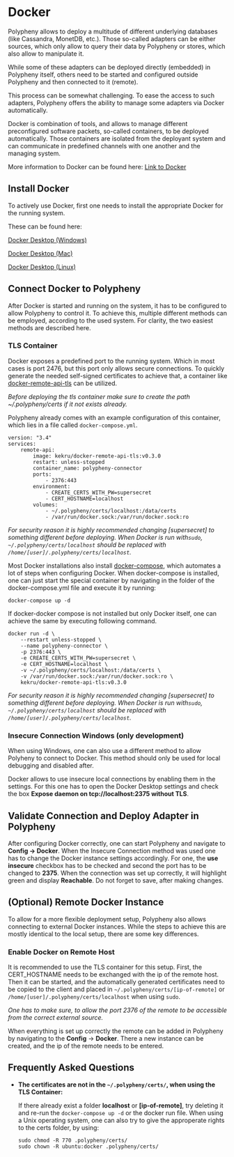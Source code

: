 # Docker 
Polypheny allows to deploy a multitude of different underlying databases (like Cassandra, MonetDB, etc.). 
Those so-called adapters can be either sources, which only allow to query their data by Polypheny or stores, which also allow to manipulate it.

While some of these adapters can be deployed directly (embedded) in Polypheny itself, others need to be started and configured outside Polypheny and then connected to it (remote).

This process can be somewhat challenging. 
To ease the access to such adapters, Polypheny offers the ability to manage some adapters via Docker automatically.

Docker is combination of tools, and allows to manage different preconfigured software packets, so-called containers, to be deployed automatically. 
Those containers are isolated from the deployant system and can communicate in predefined channels with one another and the managing system.

More information to Docker can be found here: [Link to Docker](https://www.docker.com/)

## Install Docker
To actively use Docker, first one needs to install the appropriate Docker for the running system.

These can be found here:

[Docker Desktop (Windows) ](https://www.docker.com/products/docker-desktop)

[Docker Desktop (Mac) ](https://hub.docker.com/editions/community/docker-ce-desktop-mac?utm_source=docker&utm_medium=webreferral&utm_campaign=dd-smartbutton&utm_location=header)

[Docker Desktop (Linux)](https://hub.docker.com/search?offering=community&operating_system=linux&q=&type=edition)

## Connect Docker to Polypheny
After Docker is started and running on the system, it has to be configured to allow Polypheny to control it.
To achieve this, multiple different methods can be employed, according to the used system.
For clarity, the two easiest methods are described here.

### TLS Container
Docker exposes a predefined port to the running system. Which in most cases is port 2476, but this port only allows secure connections.
To quickly generate the needed self-signed certificates to achieve that, a container like [docker-remote-api-tls](https://github.com/kekru/docker-remote-api-tls) can be utilized.

*Before deploying the tls container make sure to create the path ~/.polypheny/certs if it not exists already.*

Polypheny already comes with an example configuration of this container, which lies in a file called `docker-compose.yml`. 

```
version: "3.4"
services:
    remote-api:
        image: kekru/docker-remote-api-tls:v0.3.0
        restart: unless-stopped
        container_name: polypheny-connector
        ports:
            - 2376:443
        environment:
            - CREATE_CERTS_WITH_PW=supersecret
            - CERT_HOSTNAME=localhost
        volumes:
            - ~/.polypheny/certs/localhost:/data/certs
            - /var/run/docker.sock:/var/run/docker.sock:ro
```
*For security reason it is highly recommended changing [supersecret] to something different before deploying.*
*When Docker is run with`sudo`, `~/.polypheny/certs/localhost` should be replaced with `/home/[user]/.polypheny/certs/localhost`.*


Most Docker installations also install [docker-compose](https://docs.docker.com/compose/), which automates a lot of steps when configuring Docker. 
When docker-compose is installed, one can just start the special container by navigating in the folder of the docker-compose.yml file and execute it by running:

```docker-compose up -d```

If docker-docker compose is not installed but only Docker itself, one can achieve the same by executing following command.

```
docker run -d \
    --restart unless-stopped \
    --name polypheny-connector \
    -p 2376:443 \
    -e CREATE_CERTS_WITH_PW=supersecret \
    -e CERT_HOSTNAME=localhost \
    -v ~/.polypheny/certs/localhost:/data/certs \
    -v /var/run/docker.sock:/var/run/docker.sock:ro \
    kekru/docker-remote-api-tls:v0.3.0
```

*For security reason it is highly recommended changing [supersecret] to something different before deploying.*
*When Docker is run with`sudo`, `~/.polypheny/certs/localhost` should be replaced with `/home/[user]/.polypheny/certs/localhost`.*


### Insecure Connection Windows (only development)

When using Windows, one can also use a different method to allow Polyheny to connect to Docker. 
This method should only be used for local debugging and disabled after.

Docker allows to use insecure local connections by enabling them in the settings.
For this one has to open the Docker Desktop settings and check the box **Expose daemon on tcp://localhost:2375 without TLS**.


## Validate Connection and Deploy Adapter in Polypheny

After configuring Docker correctly, one can start Polypheny and navigate to **Config -> Docker**.
When the Insecure Connection method was used one has to change the Docker instance settings accordingly.
For one, the **use insecure** checkbox has to be checked and second the port has to be changed to **2375**.
When the connection was set up correctly, it will highlight green and display **Reachable**.
Do not forget to save, after making changes.


## (Optional) Remote Docker Instance
To allow for a more flexible deployment setup, Polypheny also allows connecting to external Docker instances. 
While the steps to achieve this are mostly identical to the local setup, there are some key differences.

### Enable Docker on Remote Host
It is recommended to use the TLS container for this setup.
First, the CERT_HOSTNAME needs to be exchanged with the ip of the remote host.
Then it can be started, and the automatically generated certificates need to be copied to the client and placed in `~/.polypheny/certs/[ip-of-remote]` or `/home/[user]/.polypheny/certs/localhost` when using `sudo`.

*One has to make sure, to allow the port 2376 of the remote to be accessible from the correct external source.*

When everything is set up correctly the remote can be added in Polypheny by navigating to the **Config** -> **Docker**. 
There a new instance can be created, and the ip of the remote needs to be entered.


## Frequently Asked Questions
* **The certificates are not in the `~/.polypheny/certs/`, when using the TLS Container:**
  
  If there already exist a folder **localhost** or **[ip-of-remote]**, try deleting it and re-run the `docker-compose up -d` or the docker run file. 
  When using a Unix operating system, one can also try to give the approperate rights to the certs folder, by using:
  ```
  sudo chmod -R 770 .polypheny/certs/
  sudo chown -R ubuntu:docker .polypheny/certs/
  ```
